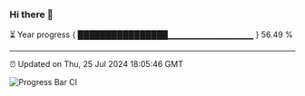 ### Hi there 👋

⏳ Year progress { ████████████████▁▁▁▁▁▁▁▁▁▁▁▁▁▁ } 56.49 %

---

⏰ Updated on Thu, 25 Jul 2024 18:05:46 GMT

![Progress Bar CI](https://github.com/liununu/liununu/workflows/Progress%20Bar%20CI/badge.svg)
